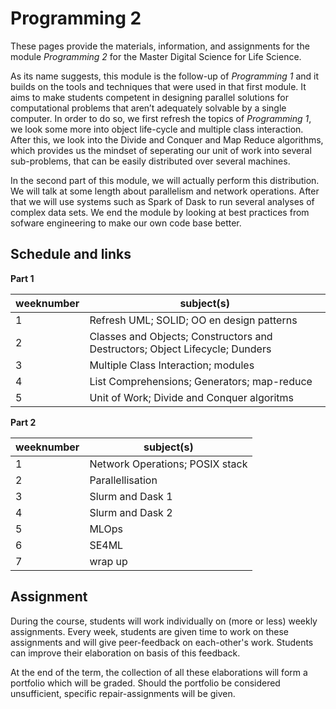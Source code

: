 # Programming 2

These pages provide the materials, information, and assignments for the module *Programming 2* for the Master Digital Science for Life Science.

As its name suggests, this module is the follow-up of *Programming 1* and it builds on the tools and techniques that were used in that first module. It aims to make students competent in designing parallel solutions for computational problems that aren’t adequately solvable by a single computer. In order to do so, we first refresh the topics of *Programming 1*, we look some more into object life-cycle and multiple class interaction. After this, we look into the Divide and Conquer and Map Reduce algorithms, which provides us the mindset of seperating our unit of work into several sub-problems, that can be easily distributed over several machines.

In the second part of this module, we will actually perform this distribution. We will talk at some length about parallelism and network operations. After that we will use systems such as Spark of Dask to run several analyses of complex data sets. We end the module by looking at best practices from sofware engineering to make our own code base better.

## Schedule and links

**Part 1**

weeknumber | subject(s)
----|----
1 | Refresh UML; SOLID; OO en design patterns
2 | Classes and Objects; Constructors and Destructors; Object Lifecycle; Dunders
3 | Multiple Class Interaction; modules
4 | List Comprehensions; Generators; map-reduce
5 | Unit of Work; Divide and Conquer algoritms


**Part 2**

weeknumber | subject(s)
----|----
1 | Network Operations; POSIX stack
2 | Parallellisation
3 | Slurm and Dask 1
4 | Slurm and Dask 2
5 | MLOps
6 | SE4ML
7 | wrap up


## Assignment

During the course, students will work individually on (more or less) weekly assignments. Every week, students are given time to work on these assignments and will give peer-feedback on each-other's work. Students can improve their elaboration on basis of this feedback. 

At the end of the term, the collection of all these elaborations will form a portfolio which will be graded. Should the portfolio be considered unsufficient, specific repair-assignments will be given.


<!-- ## Example code bases -->

<!-- ## Example report -->





